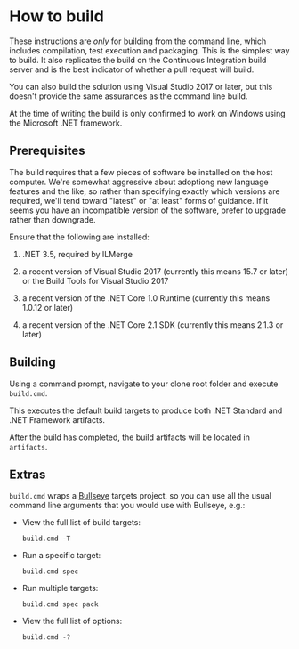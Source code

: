 # How to build

These instructions are *only* for building from the command line, which includes compilation, test execution and packaging. This is the simplest way to build.
It also replicates the build on the Continuous Integration build server and is the best indicator of whether a pull request will build.

You can also build the solution using Visual Studio 2017 or later, but this doesn't provide the same assurances as the command line build.

At the time of writing the build is only confirmed to work on Windows using the Microsoft .NET framework.

## Prerequisites

The build requires that a few pieces of software be installed on the host computer. We're somewhat aggressive about adoptiong new language features and the like, so rather than specifying exactly which versions are required, we'll tend toward
"latest" or "at least" forms of guidance. If it seems you have an incompatible version of the software, prefer to upgrade rather than downgrade.

Ensure that the following are installed:

1. .NET 3.5, required by ILMerge

1. a recent version of Visual Studio 2017 (currently this means 15.7 or later) or the Build Tools for Visual Studio 2017

1. a recent version of the .NET Core 1.0 Runtime (currently this means 1.0.12 or later)

1. a recent version of the .NET Core 2.1 SDK (currently this means 2.1.3 or later)

## Building

Using a command prompt, navigate to your clone root folder and execute `build.cmd`.

This executes the default build targets to produce both .NET Standard and .NET Framework artifacts.

After the build has completed, the build artifacts will be located in `artifacts`.

## Extras

`build.cmd` wraps a [Bullseye](https://github.com/adamralph/bullseye) targets project, so you can use all the usual command line arguments that you would use with Bullseye, e.g.:

* View the full list of build targets:

    `build.cmd -T`

* Run a specific target:

    `build.cmd spec`

* Run multiple targets:

    `build.cmd spec pack`

* View the full list of options:

    `build.cmd -?`
